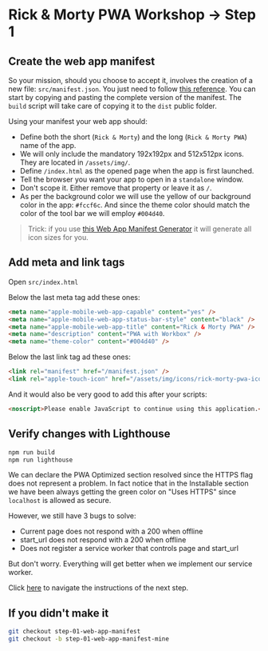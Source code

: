 # Rick & Morty PWA Workshop -> Step 1

## Create the web app manifest

So your mission, should you choose to accept it, involves the creation of a new file: `src/manifest.json`. You just need to follow [this reference](https://developers.google.com/web/fundamentals/web-app-manifest/). You can start by copying and pasting the complete version of the manifest. The `build` script will take care of copying it to the `dist` public folder.

Using your manifest your web app should:

* Define both the short (`Rick & Morty`) and the long (`Rick & Morty PWA`) name of the app.
* We will only include the mandatory 192x192px and 512x512px icons. They are located in `/assets/img/`.
* Define `/index.html` as the opened page when the app is first launched.
* Tell the browser you want your app to open in a `standalone` window.
* Don't scope it. Either remove that property or leave it as `/`.
* As per the background color we will use the yellow of our background color in the app: `#fccf6c`. And since the theme color should match the color of the tool bar we will employ `#004d40`.

> Trick: if you use [this Web App Manifest Generator](https://app-manifest.firebaseapp.com/) it will generate all icon sizes for you.

## Add meta and link tags

Open `src/index.html`

Below the last meta tag add these ones:

```html
<meta name="apple-mobile-web-app-capable" content="yes" />
<meta name="apple-mobile-web-app-status-bar-style" content="black" />
<meta name="apple-mobile-web-app-title" content="Rick & Morty PWA" />
<meta name="description" content="PWA with Workbox" />
<meta name="theme-color" content="#004d40" />
```

Below the last link tag ad these ones:

```html
<link rel="manifest" href="/manifest.json" />
<link rel="apple-touch-icon" href="/assets/img/icons/rick-morty-pwa-icon-512x512.png" />
```

And it would also be very good to add this after your scripts:

```html
<noscript>Please enable JavaScript to continue using this application.</noscript>
```

## Verify changes with Lighthouse

```bash
npm run build
npm run lighthouse
```

We can declare the PWA Optimized section resolved since the HTTPS flag does not represent a problem. In fact notice that in the Installable section we have been always getting the green color on "Uses HTTPS" since `localhost` is allowed as secure.

However, we still have 3 bugs to solve:

* Current page does not respond with a 200 when offline
* start_url does not respond with a 200 when offline
* Does not register a service worker that controls page and start_url

But don't worry. Everything will get better when we implement our service worker.

Click [here](https://github.com/kaplan81/rick-morty-pwa-workbox/tree/step-02-app-shell) to navigate the instructions of the next step.

## If you didn't make it

```bash
git checkout step-01-web-app-manifest
git checkout -b step-01-web-app-manifest-mine
```
